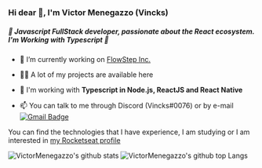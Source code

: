 <h3>Hi dear 👋, I'm Victor Menegazzo (Vincks)</h3>
<h5>🚀 Javascript FullStack developer, passionate about the React ecosystem. I'm Working with Typescript 💙</h5>

- 🔭 I’m currently working on [FlowStep Inc.](https://github.com/FlowStepInc)

- 👨‍💻 A lot of my projects are available here

- 💬 I'm working with **Typescript in Node.js, ReactJS and React Native**

- 📫 You can talk to me through Discord (Vincks#0076) or by e-mail [![Gmail Badge](https://img.shields.io/badge/-comercial.victormenegazzo@gmail.com-6633cc?style=flat-square&logo=Gmail&logoColor=white&link=mailto:comercial.victormenegazzo@gmail.com)](mailto:comercial.victormenegazzo@gmail.com)


You can find the technologies that I have experience, I am studying or I am interested in [my Rocketseat profile](https://app.rocketseat.com.br/me/victor-menegazzo)

![VictorMenegazzo's github stats](https://github-readme-stats.vercel.app/api?username=VictorMenegazzo&theme=radical)
![VictorMenegazzo's github top Langs](https://github-readme-stats.vercel.app/api/top-langs/?username=VictorMenegazzo&layout=compact&theme=radical)
